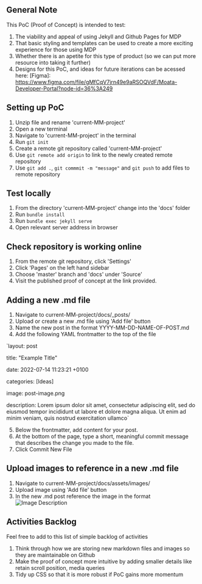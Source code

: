 ## General Note 

This PoC (Proof of Concept) is intended to test:
1. The viability and appeal of using Jekyll and Github Pages for MDP
2. That basic styling and templates can be used to create a more exciting experience for those using MDP
3. Whether there is an apetite for this type of product (so we can put more resource into taking it further)
4. Designs for this PoC, and ideas for future iterations can be acessed here: [Figma]: https://www.figma.com/file/gMfCqV7jrn49e9aRSOQVdF/Moata-Developer-Portal?node-id=36%3A249

## Setting up PoC 

1. Unzip file and rename 'current-MM-project'
2. Open a new terminal 
3. Navigate to 'current-MM-project' in the terminal
4. Run `git init`
5. Create a remote git repository called 'current-MM-project' 
6. Use `git remote add origin` to link to the newly created remote repository 
7. Use `git add .`, `git commmit -m "message"` and `git push` to add files to remote repository 

## Test locally 

1. From the directory 'current-MM-project' change into the 'docs' folder
2. Run `bundle install`
3. Run `bundle exec jekyll serve`
4. Open relevant server address in browser

## Check repository is working online 

1. From the remote git repository, click 'Settings'
2. Click 'Pages' on the left hand sidebar 
3. Choose 'master' branch and 'docs' under 'Source' 
4. Visit the published proof of concept at the link provided. 

## Adding a new .md file 

1. Navigate to current-MM-project/docs/_posts/
2. Upload or create a new .md file using 'Add file' button 
3. Name the new post in the format YYYY-MM-DD-NAME-OF-POST.md
4. Add the following YAML frontmatter to the top of the file

`layout: post

title:  "Example Title"

date:   2022-07-14 11:23:21 +0100

categories: [Ideas]

image: post-image.png

description: Lorem ipsum dolor sit amet, consectetur adipiscing elit, sed do eiusmod tempor incididunt ut labore et dolore magna aliqua. Ut enim ad minim veniam, quis nostrud exercitation ullamco`

5. Below the frontmatter, add content for your post.
6. At the bottom of the page, type a short, meaningful commit message that describes the change you made to the file.
7. Click Commit New File

## Upload images to reference in a new .md file

1. Navigate to current-MM-project/docs/assets/images/
2. Upload image using 'Add file' button
3. In the new .md post reference the image in the format ![Image Description]({{site.baseurl}}/assets/images/async-py.png "Image Description")

## Activities Backlog 

Feel free to add to this list of simple backlog of activities 

1. Think through how we are storing new markdown files and images so they are maintainable on Github
2. Make the proof of concept more intuitive by adding smaller details like retain scroll position, media queries
3. Tidy up CSS so that it is more robust if PoC gains more momentum 